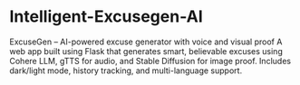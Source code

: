 # Intelligent-Excusegen-AI
ExcuseGen – AI-powered excuse generator with voice and visual proof  A web app built using Flask that generates smart, believable excuses using Cohere LLM, gTTS for audio, and Stable Diffusion for image proof. Includes dark/light mode, history tracking, and multi-language support.
